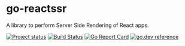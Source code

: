 # go-reactssr

A library to perform Server Side Rendering of React apps.

[![Project status](https://img.shields.io/github/release/tmc/go-reactssr.svg?style=flat-square)](https://github.com/tmc/go-reactssr/releases/latest)
[![Build Status](https://github.com/tmc/go-reactssr/workflows/Test/badge.svg)](https://github.com/tmc/go-reactssr/actions?query=workflow%3ATest)
[![Go Report Card](https://goreportcard.com/badge/tmc/go-reactssr?cache=0)](https://goreportcard.com/report/tmc/go-reactssr)
[![go.dev reference](https://img.shields.io/badge/go.dev-reference-007d9c?logo=go&logoColor=white&style=flat-square)](https://pkg.go.dev/github.com/tmc/go-reactssr)

